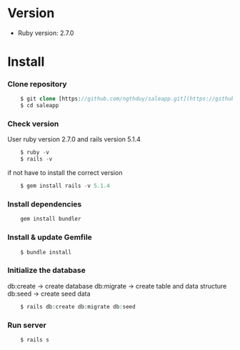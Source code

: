 # Version

* Ruby version: 2.7.0


# Install

### Clone repository

```php
    $ git clone [https://github.com/ngthduy/saleapp.git](https://github.com/ngthduy/saleapp.git)
    $ cd saleapp
```
### Check version
User ruby version 2.7.0 and rails version 5.1.4
```php
    $ ruby -v
    $ rails -v
```
if not have to install the correct version
```php
    $ gem install rails -v 5.1.4
```

### Install dependencies
```php
    gem install bundler
```
### Install & update Gemfile
```php
    $ bundle install
```

### Initialize the database
db:create -> create database
db:migrate -> create table and data structure
db:seed -> create seed data
```php
    $ rails db:create db:migrate db:seed
``` 
### Run server
```php
    $ rails s
```


```php

```